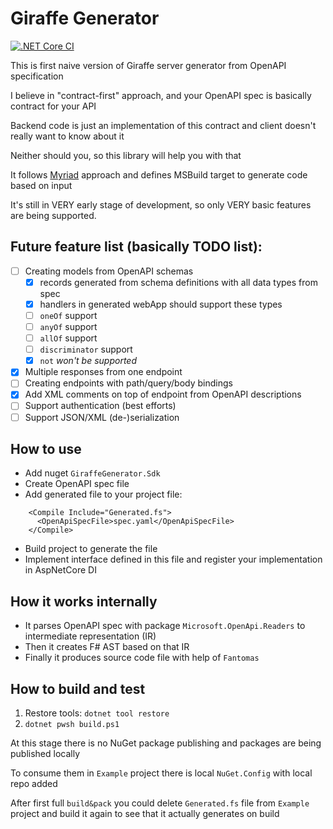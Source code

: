 # Giraffe Generator
[![.NET Core CI](https://github.com/Szer/GiraffeGenerator/workflows/.NET%20Core/badge.svg?branch=master)](https://github.com/Szer/GiraffeGenerator/actions?query=workflow%3A%22.NET+Core%22)


This is first naive version of Giraffe server generator from OpenAPI specification

I believe in "contract-first" approach, and your OpenAPI spec is basically contract for your API

Backend code is just an implementation of this contract and client doesn't really want to know about it

Neither should you, so this library will help you with that

It follows [Myriad](https://github.com/MoiraeSoftware/myriad) approach and defines MSBuild target to generate code based on input

It's still in VERY early stage of development, so only VERY basic features are being supported.

## Future feature list (basically TODO list):

- [ ] Creating models from OpenAPI schemas
   - [x] records generated from schema definitions with all data types from spec
   - [x] handlers in generated webApp should support these types
   - [ ] `oneOf` support
   - [ ] `anyOf` support
   - [ ] `allOf` support
   - [ ] `discriminator` support
   - [x] `not` *won't be supported*
- [x] Multiple responses from one endpoint
- [ ] Creating endpoints with path/query/body bindings
- [x] Add XML comments on top of endpoint from OpenAPI descriptions
- [ ] Support authentication (best efforts)
- [ ] Support JSON/XML (de-)serialization

## How to use

- Add nuget `GiraffeGenerator.Sdk`
- Create OpenAPI spec file
- Add generated file to your project file:
```
    <Compile Include="Generated.fs">
      <OpenApiSpecFile>spec.yaml</OpenApiSpecFile>
    </Compile>
```
- Build project to generate the file
- Implement interface defined in this file and register your implementation in AspNetCore DI

## How it works internally

- It parses OpenAPI spec with package `Microsoft.OpenApi.Readers` to intermediate representation (IR)
- Then it creates F# AST based on that IR
- Finally it produces source code file with help of `Fantomas`

## How to build and test

1. Restore tools: `dotnet tool restore`
1. `dotnet pwsh build.ps1`

At this stage there is no NuGet package publishing and packages are being published locally

To consume them in `Example` project there is local `NuGet.Config` with local repo added

After first full `build&pack` you could delete `Generated.fs` file from `Example` project and build it again to see that it actually generates on build
